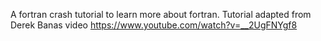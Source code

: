 A fortran crash tutorial to learn more about fortran.
Tutorial adapted from Derek Banas video https://www.youtube.com/watch?v=__2UgFNYgf8
